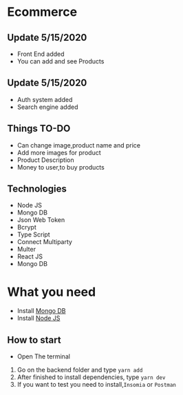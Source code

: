 # Ecommerce
## Update 5/15/2020
* Front End added
* You can add and see Products

## Update 5/15/2020
* Auth system added
* Search engine added

## Things TO-DO
* Can change image,product name and price
* Add more images for product
* Product Description
* Money to user,to buy products

## Technologies
* Node JS
* Mongo DB
* Json Web Token
* Bcrypt
* Type Script
* Connect Multiparty
* Multer
* React JS
* Mongo DB

# What you need
* Install [Mongo DB](http://mongodb.com)
* Install [Node JS](https://nodejs.org)

## How to start
* Open The terminal
1. Go on the backend folder and type  `yarn add`
2. After finished to install dependencies, type `yarn dev`
3. If you want to test you need to install,`Insomia` or `Postman`
